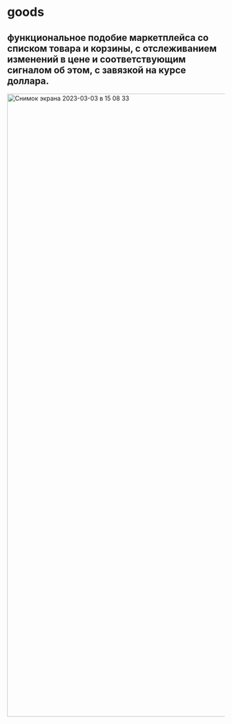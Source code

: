 # goods

## функциональное подобие маркетплейса со списком товара и корзины, с отслеживанием изменений в цене и соответствующим сигналом об этом, с завязкой на курсе доллара. 
<img width="1440" alt="Снимок экрана 2023-03-03 в 15 08 33" src="https://user-images.githubusercontent.com/107515334/222716598-e1aebb81-c28c-4396-aee2-df35ef5f9271.png">
